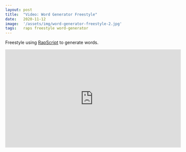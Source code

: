 ```yaml
---
layout: post
title:  "Video: Word Generator Freestyle"
date:   2020-11-12
image:  '/assets/img/word-generator-freestyle-2.jpg'
tags:   raps freestyle word-generator
---
```


Freestyle using [RapScript](https://rapscript.net) to generate words.

<iframe width="560" height="315" src="https://www.youtube.com/embed/rzUPDRDyVa0" frameborder="0" allow="accelerometer; autoplay; encrypted-media; gyroscope; picture-in-picture" allowfullscreen></iframe>
